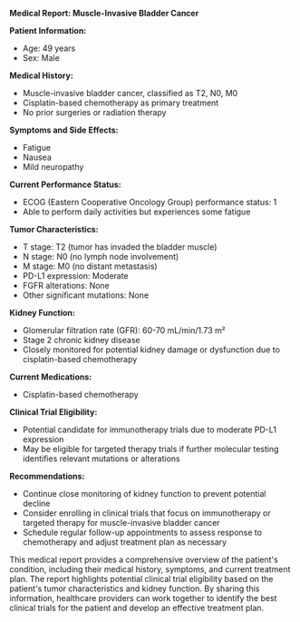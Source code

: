 **Medical Report: Muscle-Invasive Bladder Cancer**

**Patient Information:**

* Age: 49 years
* Sex: Male

**Medical History:**

* Muscle-invasive bladder cancer, classified as T2, N0, M0
* Cisplatin-based chemotherapy as primary treatment
* No prior surgeries or radiation therapy

**Symptoms and Side Effects:**

* Fatigue
* Nausea
* Mild neuropathy

**Current Performance Status:**

* ECOG (Eastern Cooperative Oncology Group) performance status: 1
* Able to perform daily activities but experiences some fatigue

**Tumor Characteristics:**

* T stage: T2 (tumor has invaded the bladder muscle)
* N stage: N0 (no lymph node involvement)
* M stage: M0 (no distant metastasis)
* PD-L1 expression: Moderate
* FGFR alterations: None
* Other significant mutations: None

**Kidney Function:**

* Glomerular filtration rate (GFR): 60-70 mL/min/1.73 m²
* Stage 2 chronic kidney disease
* Closely monitored for potential kidney damage or dysfunction due to cisplatin-based chemotherapy

**Current Medications:**

* Cisplatin-based chemotherapy

**Clinical Trial Eligibility:**

* Potential candidate for immunotherapy trials due to moderate PD-L1 expression
* May be eligible for targeted therapy trials if further molecular testing identifies relevant mutations or alterations

**Recommendations:**

* Continue close monitoring of kidney function to prevent potential decline
* Consider enrolling in clinical trials that focus on immunotherapy or targeted therapy for muscle-invasive bladder cancer
* Schedule regular follow-up appointments to assess response to chemotherapy and adjust treatment plan as necessary

This medical report provides a comprehensive overview of the patient's condition, including their medical history, symptoms, and current treatment plan. The report highlights potential clinical trial eligibility based on the patient's tumor characteristics and kidney function. By sharing this information, healthcare providers can work together to identify the best clinical trials for the patient and develop an effective treatment plan.